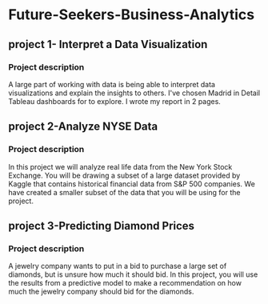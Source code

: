 # Future-Seekers-Business-Analytics

## project 1- Interpret a Data Visualization

### Project description
A large part of working with data is being able to interpret data visualizations and explain the insights to others. I've chosen Madrid in Detail Tableau dashboards for to explore. I wrote my report in 2 pages.



## project 2-Analyze NYSE Data

### Project description
In this project we will analyze real life data from the New York Stock Exchange. You will be drawing a subset of a large dataset provided by Kaggle that contains historical financial data from S&P 500 companies. We have created a smaller subset of the data that you will be using for the project.



## project 3-Predicting Diamond Prices

### Project description

A jewelry company wants to put in a bid to purchase a large set of diamonds, but is unsure how much it should bid. In this project, you will use the results from a predictive model to make a recommendation on how much the jewelry company should bid for the diamonds.
